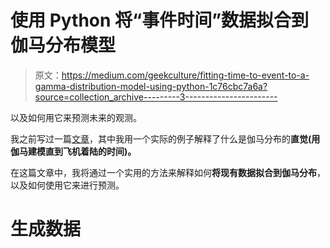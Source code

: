# 使用 Python 将“事件时间”数据拟合到伽马分布模型

> 原文：<https://medium.com/geekculture/fitting-time-to-event-to-a-gamma-distribution-model-using-python-1c76cbc7a6a?source=collection_archive---------3----------------------->

以及如何用它来预测未来的观测。

我之前写过一篇[文章](https://federicoriveroll.medium.com/what-is-the-gamma-distribution-used-for-2c3d6300bdbf)，其中我用一个实际的例子解释了什么是伽马分布的**直觉(用伽马建模直到飞机着陆的时间)。**

在这篇文章中，我将通过一个实用的方法来解释如何**将现有数据拟合到伽马分布**，以及如何使用它来进行预测。

# **生成数据**